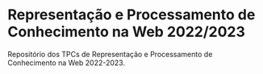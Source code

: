 # Representação e Processamento de Conhecimento na Web 2022/2023
Repositório dos TPCs de Representação e Processamento de Conhecimento na Web 2022-2023.